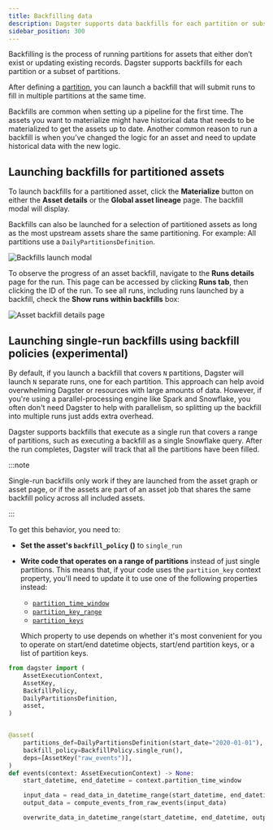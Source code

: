 ```yaml
---
title: Backfilling data
description: Dagster supports data backfills for each partition or subsets of partitions.
sidebar_position: 300
---
```


Backfilling is the process of running partitions for assets that either don’t exist or updating existing records. Dagster supports backfills for each partition or a subset of partitions.

After defining a [partition](partitioning-assets), you can launch a backfill that will submit runs to fill in multiple partitions at the same time.

Backfills are common when setting up a pipeline for the first time. The assets you want to materialize might have historical data that needs to be materialized to get the assets up to date. Another common reason to run a backfill is when you’ve changed the logic for an asset and need to update historical data with the new logic.

## Launching backfills for partitioned assets

To launch backfills for a partitioned asset, click the **Materialize** button on either the **Asset details** or the **Global asset lineage** page. The backfill modal will display.

Backfills can also be launched for a selection of partitioned assets as long as the most upstream assets share the same partitioning. For example: All partitions use a `DailyPartitionsDefinition`.

![Backfills launch modal](/images/guides/build/partitions-and-backfills/asset-backfill-partition-selection-modal.png)

To observe the progress of an asset backfill, navigate to the **Runs details** page for the run. This page can be accessed by clicking **Runs tab**, then clicking the ID of the run. To see all runs, including runs launched by a backfill, check the **Show runs within backfills** box:

![Asset backfill details page](/images/guides/build/partitions-and-backfills/asset-backfill-details-page.png)

## Launching single-run backfills using backfill policies (experimental)

By default, if you launch a backfill that covers `N` partitions, Dagster will launch `N` separate runs, one for each partition. This approach can help avoid overwhelming Dagster or resources with large amounts of data. However, if you're using a parallel-processing engine like Spark and Snowflake, you often don't need Dagster to help with parallelism, so splitting up the backfill into multiple runs just adds extra overhead.

Dagster supports backfills that execute as a single run that covers a range of partitions, such as executing a backfill as a single Snowflake query. After the run completes, Dagster will track that all the partitions have been filled.

:::note

Single-run backfills only work if they are launched from the asset graph or
asset page, or if the assets are part of an asset job that shares the same
backfill policy across all included assets.

:::

To get this behavior, you need to:

- **Set the asset's `backfill_policy` (<PyObject section="partitions" module="dagster" object="BackfillPolicy" />)** to `single_run`
- **Write code that operates on a range of partitions** instead of just single partitions. This means that, if your code uses the `partition_key` context property, you'll need to update it to use one of the following properties instead:

  - [`partition_time_window`](/api/python-api/execution#dagster.OpExecutionContext.partition_time_window)
  - [`partition_key_range`](/api/python-api/execution#dagster.OpExecutionContext.partition_key_range)
  - [`partition_keys`](/api/python-api/execution#dagster.OpExecutionContext.partition_keys)

  Which property to use depends on whether it's most convenient for you to operate on start/end datetime objects, start/end partition keys, or a list of partition keys.


```python file=/concepts/partitions_schedules_sensors/backfills/single_run_backfill_asset.py startafter=start_marker endbefore=end_marker
from dagster import (
    AssetExecutionContext,
    AssetKey,
    BackfillPolicy,
    DailyPartitionsDefinition,
    asset,
)


@asset(
    partitions_def=DailyPartitionsDefinition(start_date="2020-01-01"),
    backfill_policy=BackfillPolicy.single_run(),
    deps=[AssetKey("raw_events")],
)
def events(context: AssetExecutionContext) -> None:
    start_datetime, end_datetime = context.partition_time_window

    input_data = read_data_in_datetime_range(start_datetime, end_datetime)
    output_data = compute_events_from_raw_events(input_data)

    overwrite_data_in_datetime_range(start_datetime, end_datetime, output_data)
```
